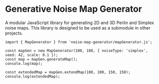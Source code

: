 # Generative Noise Map Generator

A modular JavaScript library for generating 2D and 3D Perlin and Simplex noise maps. This library is designed to be used as a submodule in other projects.

```
import { MapGenerator } from 'noise-map-generator/mapGenerator.js';

const mapGen = new MapGenerator(100, 100, { noiseType: 'simplex', seed: 42, scale: 0.1 });
const map = mapGen.generateMap();
console.log(map);
```
```
const extendedMap = mapGen.extendMap(100, 100, 150, 150);
console.log(extendedMap);
```